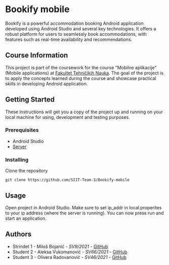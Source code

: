 # Bookify mobile

Bookify is a powerful accommodation booking Android application developed using Android Studio and several key technologies. It offers a robust platform for users to seamlessly book accommodations, with features such as real-time availability and recommendations.

## Course Information
This project is part of the coursework for the course "Mobilne aplikacije" (Mobile applications) at [Fakultet Tehničikih Nauka](https://www.ftn.uns.ac.rs/). The goal of the project is to apply the concepts learned during the course and showcase practical skills in developing Android application.

## Getting Started

These instructions will get you a copy of the project up and running on your local machine for using, development and testing purposes. 

### Prerequisites

- Android Studio
- [Server](https://github.com/SIIT-Team-3/Bookify-server)

### Installing

Clone the repository

```shell
git clone https://github.com/SIIT-Team-3/Bookify-mobile
```

## Usage

Open project in Android Studio. Make sure to set ip_addr in local.properites to your ip address (where the server is running). You can now press run and start an application.

## Authors

* Strindet 1 -  Miloš Bojanić - *SV9/2021* - [GitHub](https://github.com/milosbojanic)
* Student 2 - Aleksa Vukomanović - *SV66/2021* - [GitHub](https://github.com/aleksaaaa02)
* Student 3 - Olivera Radovanović - *SV46/2021* - [GitHub](https://github.com/Olivera2708)
